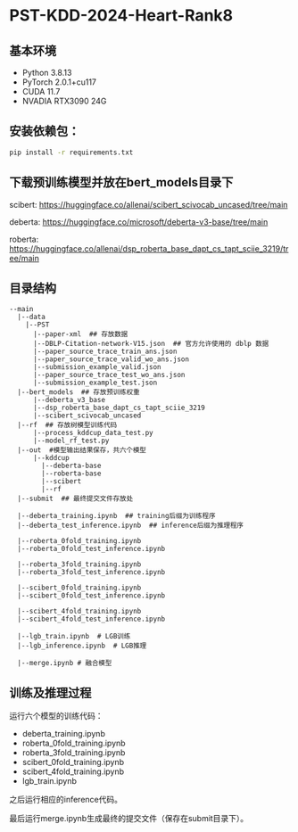 # PST-KDD-2024-Heart-Rank8

## 基本环境
- Python 3.8.13
- PyTorch 2.0.1+cu117
- CUDA 11.7
- NVADIA RTX3090 24G
## 安装依赖包：
```bash
pip install -r requirements.txt
```

## 下载预训练模型并放在bert_models目录下
scibert: https://huggingface.co/allenai/scibert_scivocab_uncased/tree/main 

deberta: https://huggingface.co/microsoft/deberta-v3-base/tree/main

roberta: https://huggingface.co/allenai/dsp_roberta_base_dapt_cs_tapt_sciie_3219/tree/main

## 目录结构
```
--main
  |--data  
    |--PST
      |--paper-xml  ## 存放数据
      |--DBLP-Citation-network-V15.json  ## 官方允许使用的 dblp 数据
      |--paper_source_trace_train_ans.json
      |--paper_source_trace_valid_wo_ans.json
      |--submission_example_valid.json
      |--paper_source_trace_test_wo_ans.json
      |--submission_example_test.json
  |--bert_models  ## 存放预训练权重
      |--deberta_v3_base
      |--dsp_roberta_base_dapt_cs_tapt_sciie_3219
      |--scibert_scivocab_uncased
  |--rf  ## 存放树模型训练代码
      |--process_kddcup_data_test.py
      |--model_rf_test.py
  |--out  #模型输出结果保存，共六个模型
      |--kddcup
        |--deberta-base
        |--roberta-base
        |--scibert
        |--rf
  |--submit  ## 最终提交文件存放处

  |--deberta_training.ipynb  ## training后缀为训练程序
  |--deberta_test_inference.ipynb  ## inference后缀为推理程序

  |--roberta_0fold_training.ipynb
  |--roberta_0fold_test_inference.ipynb

  |--roberta_3fold_training.ipynb
  |--roberta_3fold_test_inference.ipynb

  |--scibert_0fold_training.ipynb
  |--scibert_0fold_test_inference.ipynb

  |--scibert_4fold_training.ipynb
  |--scibert_4fold_test_inference.ipynb

  |--lgb_train.ipynb  # LGB训练
  |--lgb_inference.ipynb  # LGB推理

  |--merge.ipynb # 融合模型
```
## 训练及推理过程
运行六个模型的训练代码：
 - deberta_training.ipynb
 - roberta_0fold_training.ipynb
 - roberta_3fold_training.ipynb
 - scibert_0fold_training.ipynb
 - scibert_4fold_training.ipynb
 - lgb_train.ipynb

之后运行相应的inference代码。

最后运行merge.ipynb生成最终的提交文件（保存在submit目录下）。

